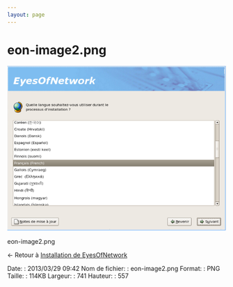 ```yaml
---
layout: page
---
```


eon-image2.png
==============

[![eon-image2.png](../assets/media/eon-image2.png@cache=&w=741&h=557 "eon-image2.png")](../assets/media/eon-image2.png@cache= "Afficher le fichier original")

eon-image2.png

← Retour à [Installation de
EyesOfNetwork](../eyesofnetwork/eyesofnetwork-iso-install.html "eyesofnetwork:eyesofnetwork-iso-install")

Date:
:   2013/03/29 09:42
Nom de fichier:
:   eon-image2.png
Format:
:   PNG
Taille:
:   114KB
Largeur:
:   741
Hauteur:
:   557

